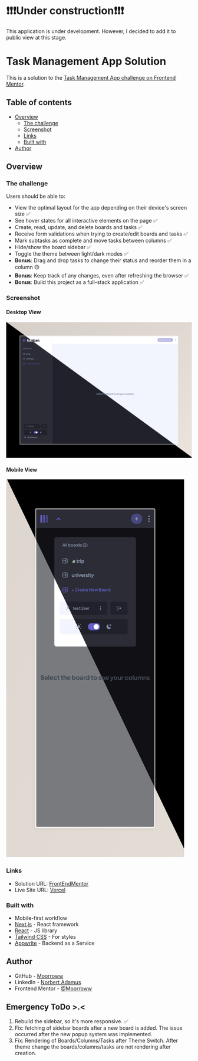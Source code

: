 # ❗️❗️❗️Under construction❗❗❗

This application is under development. However, I decided to add it to public view at this stage.

# Task Management App Solution

This is a solution to the [Task Management App challenge on Frontend Mentor](https://www.frontendmentor.io/challenges/kanban-task-management-web-app-wgQLt-HlbB).

## Table of contents

- [Overview](#overview)
  - [The challenge](#the-challenge)
  - [Screenshot](#screenshot)
  - [Links](#links)
  - [Built with](#built-with)
- [Author](#author)

## Overview

### The challenge

Users should be able to:

- View the optimal layout for the app depending on their device's screen size ✅
- See hover states for all interactive elements on the page ✅
- Create, read, update, and delete boards and tasks ✅
- Receive form validations when trying to create/edit boards and tasks ✅
- Mark subtasks as complete and move tasks between columns ✅
- Hide/show the board sidebar ✅
- Toggle the theme between light/dark modes ✅
- **Bonus**: Drag and drop tasks to change their status and reorder them in a column 🟡
- **Bonus**: Keep track of any changes, even after refreshing the browser ✅
- **Bonus**: Build this project as a full-stack application ✅

### Screenshot

#### Desktop View

![Desktop Dark](./screen_des.png)

#### Mobile View

![Mobile Dark](./screen-mob.png)

### Links

- Solution URL: [FrontEndMentor]()
- Live Site URL: [Vercel]()

### Built with

- Mobile-first workflow
- [Next.js](https://nextjs.org/) - React framework
- [React](https://reactjs.org/) - JS library
- [Tailwind CSS](https://tailwindcss.com/) - For styles
- [Appwrite](https://appwrite.io/) - Backend as a Service

## Author

- GitHub - [Moorroww](https://github.com/Moorroww/)
- LinkedIn - [Norbert Adamus](https://www.linkedin.com/in/norbert-adamus-6248291b6)
- Frontend Mentor - [@Moorroww](https://www.frontendmentor.io/profile/Moorroww)

## Emergency ToDo >.<

1. Rebuild the sidebar, so it's more responsive. ✅
1. Fix: fetching of sidebar boards after a new board is added. The issue occurred after the new popup system was implemented.
1. Fix: Rendering of Boards/Columns/Tasks after Theme Switch. After theme change the boards/columns/tasks are not rendering after creation.
